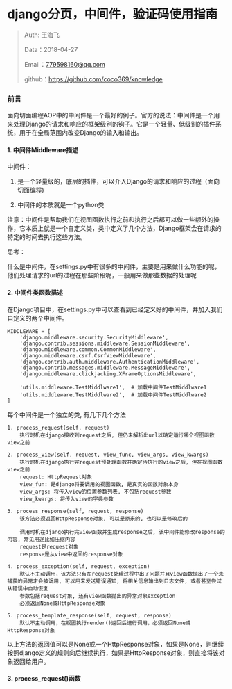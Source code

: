 
# django分页，中间件，验证码使用指南

>Auth: 王海飞
>
>Data：2018-04-27
>
>Email：779598160@qq.com
>
>github：https://github.com/coco369/knowledge 

### 前言

面向切面编程AOP中的中间件是一个最好的例子。官方的说法：中间件是一个用来处理Django的请求和响应的框架级别的钩子。它是一个轻量、低级别的插件系统，用于在全局范围内改变Django的输入和输出。

#### 1. 中间件Middleware描述

中间件：

1) 是一个轻量级的，底层的插件，可以介入Django的请求和响应的过程（面向切面编程)

2) 中间件的本质就是一个python类

注意：中间件是帮助我们在视图函数执行之前和执行之后都可以做一些额外的操作，它本质上就是一个自定义类，类中定义了几个方法，Django框架会在请求的特定的时间去执行这些方法。


思考：

什么是中间件，在settings.py中有很多的中间件，主要是用来做什么功能的呢，他们处理请求的url的过程在那些阶段呢，一般用来做那些数据的处理呢

#### 2. 中间件类函数描述

在Django项目中，在settings.py中可以查看到已经定义好的中间件，并加入我们自定义的两个中间件。

	MIDDLEWARE = [
	    'django.middleware.security.SecurityMiddleware',
	    'django.contrib.sessions.middleware.SessionMiddleware',
	    'django.middleware.common.CommonMiddleware',
	    'django.middleware.csrf.CsrfViewMiddleware',
	    'django.contrib.auth.middleware.AuthenticationMiddleware',
	    'django.contrib.messages.middleware.MessageMiddleware',
	    'django.middleware.clickjacking.XFrameOptionsMiddleware',
	   
	    'utils.middleware.TestMiddlware1',  # 加载中间件TestMiddlware1
	    'utils.middleware.TestMiddlware2',  # 加载中间件TestMiddlware2
	]


每个中间件是一个独立的类, 有几下几个方法

	1. process_request(self, request)
		执行时机在django接收到request之后, 但仍未解析出url以确定运行哪个视图函数view之前
	
	2. process_view(self, request, view_func, view_args, view_kwargs)
		执行时机在django执行完request预处理函数并确定待执行的view之后, 但在视图函数view之前
		request: HttpRequest对象
		view_fun: 是django将要调用的视图函数, 是真实的函数对象本身
		view_args: 将传入view的位置参数列表, 不包括request参数
		view_kwargs: 将传入view的字典参数

	3. process_response(self, request, response)
		该方法必须返回HttpResponse对象, 可以是原来的, 也可以是修改后的
	
		调用时机在django执行完view函数并生成response之后, 该中间件能修改response的内容, 常见用途比如压缩内容
		request是request对象
		response是从view中返回的response对象

	4. process_exception(self, request, exception)
		默认不主动调用，该方法只有在request处理过程中出了问题并且view函数抛出了一个未捕获的异常才会被调用, 可以用来发送错误通知, 将相关信息输出到日志文件, 或者甚至尝试从错误中自动恢复
		参数包括request对象, 还有view函数抛出的异常对象exception
		必须返回None或HttpResponse对象

	5. process_template_response(self, request, response)
		默认不主动调用，在视图执行render()返回后进行调用，必须返回None或HttpResponse对象

以上方法的返回值可以是None或一个HttpResponse对象，如果是None，则继续按照django定义的规则向后继续执行，如果是HttpResponse对象，则直接将该对象返回给用户。


#### 3. process_request()函数





